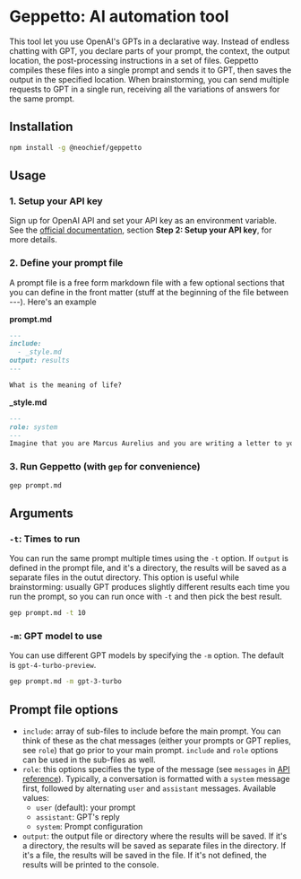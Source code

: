 # Geppetto: AI automation tool

This tool let you use OpenAI's GPTs in a declarative way. Instead of endless chatting with GPT, you declare parts of your prompt, the context, the output location, the post-processing instructions in a set of files. Geppetto compiles these files into a single prompt and sends it to GPT, then saves the output in the specified location. When brainstorming, you can send multiple requests to GPT in a single run, receiving all the variations of answers for the same prompt.

## Installation

```bash
npm install -g @neochief/geppetto
```

## Usage

### 1. Setup your API key

Sign up for OpenAI API and set your API key as an environment variable. See the [official documentation](https://platform.openai.com/docs/quickstart), section **Step 2: Setup your API key**, for more details.


### 2. Define your prompt file

A prompt file is a free form markdown file with a few optional sections that you can define in the front matter (stuff at the beginning of the file between ---). Here's an example

**prompt.md**
```markdown
---
include:
  - _style.md
output: results
---

What is the meaning of life?
```

**_style.md**
```markdown
---
role: system
---
Imagine that you are Marcus Aurelius and you are writing a letter to your friend. You are in a good mood and you want to share your thoughts about the meaning of life.
```

### 3. Run Geppetto (with `gep` for convenience)

```bash
gep prompt.md
```

## Arguments

### `-t`: Times to run

You can run the same prompt multiple times using the `-t` option. If `output` is defined in the prompt file, and it's a directory, the results will be saved as a separate files in the outut directory. This option is useful while brainstorming: usually GPT produces slightly different results each time you run the prompt, so you can run once with `-t` and then pick the best result.

```bash
gep prompt.md -t 10
```

### `-m`: GPT model to use

You can use different GPT models by specifying the `-m` option. The default is `gpt-4-turbo-preview`.

```bash
gep prompt.md -m gpt-3-turbo
```

## Prompt file options

- `include`: array of sub-files to include before the main prompt. You can think of these as the chat messages (either your prompts or GPT replies, see `role`) that go prior to your main prompt. `include` and `role` options can be used in the sub-files as well.
- `role`: this options specifies the type of the message (see `messages` in [API reference](https://platform.openai.com/docs/api-reference/chat)). Typically, a conversation is formatted with a `system` message first, followed by alternating `user` and `assistant` messages. Available values:
  - `user` (default): your prompt
  - `assistant`: GPT's reply
  - `system`: Prompt configuration
- `output`: the output file or directory where the results will be saved. If it's a directory, the results will be saved as separate files in the directory. If it's a file, the results will be saved in the file. If it's not defined, the results will be printed to the console.